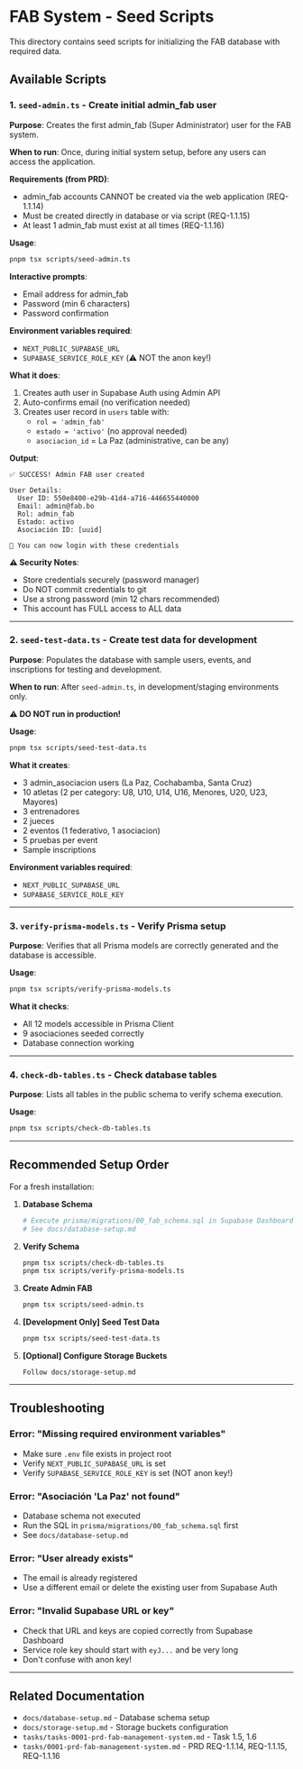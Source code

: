 # FAB System - Seed Scripts

This directory contains seed scripts for initializing the FAB database with required data.

## Available Scripts

### 1. `seed-admin.ts` - Create initial admin_fab user

**Purpose**: Creates the first admin_fab (Super Administrator) user for the FAB system.

**When to run**: Once, during initial system setup, before any users can access the application.

**Requirements (from PRD)**:
- admin_fab accounts CANNOT be created via the web application (REQ-1.1.14)
- Must be created directly in database or via script (REQ-1.1.15)
- At least 1 admin_fab must exist at all times (REQ-1.1.16)

**Usage**:
```bash
pnpm tsx scripts/seed-admin.ts
```

**Interactive prompts**:
- Email address for admin_fab
- Password (min 6 characters)
- Password confirmation

**Environment variables required**:
- `NEXT_PUBLIC_SUPABASE_URL`
- `SUPABASE_SERVICE_ROLE_KEY` (⚠️ NOT the anon key!)

**What it does**:
1. Creates auth user in Supabase Auth using Admin API
2. Auto-confirms email (no verification needed)
3. Creates user record in `users` table with:
   - `rol = 'admin_fab'`
   - `estado = 'activo'` (no approval needed)
   - `asociacion_id` = La Paz (administrative, can be any)

**Output**:
```
✅ SUCCESS! Admin FAB user created

User Details:
  User ID: 550e8400-e29b-41d4-a716-446655440000
  Email: admin@fab.bo
  Rol: admin_fab
  Estado: activo
  Asociación ID: [uuid]

📝 You can now login with these credentials
```

**⚠️ Security Notes**:
- Store credentials securely (password manager)
- Do NOT commit credentials to git
- Use a strong password (min 12 chars recommended)
- This account has FULL access to ALL data

---

### 2. `seed-test-data.ts` - Create test data for development

**Purpose**: Populates the database with sample users, events, and inscriptions for testing and development.

**When to run**: After `seed-admin.ts`, in development/staging environments only.

**⚠️ DO NOT run in production!**

**Usage**:
```bash
pnpm tsx scripts/seed-test-data.ts
```

**What it creates**:
- 3 admin_asociacion users (La Paz, Cochabamba, Santa Cruz)
- 10 atletas (2 per category: U8, U10, U14, U16, Menores, U20, U23, Mayores)
- 3 entrenadores
- 2 jueces
- 2 eventos (1 federativo, 1 asociacion)
- 5 pruebas per event
- Sample inscriptions

**Environment variables required**:
- `NEXT_PUBLIC_SUPABASE_URL`
- `SUPABASE_SERVICE_ROLE_KEY`

---

### 3. `verify-prisma-models.ts` - Verify Prisma setup

**Purpose**: Verifies that all Prisma models are correctly generated and the database is accessible.

**Usage**:
```bash
pnpm tsx scripts/verify-prisma-models.ts
```

**What it checks**:
- All 12 models accessible in Prisma Client
- 9 asociaciones seeded correctly
- Database connection working

---

### 4. `check-db-tables.ts` - Check database tables

**Purpose**: Lists all tables in the public schema to verify schema execution.

**Usage**:
```bash
pnpm tsx scripts/check-db-tables.ts
```

---

## Recommended Setup Order

For a fresh installation:

1. **Database Schema**
   ```bash
   # Execute prisma/migrations/00_fab_schema.sql in Supabase Dashboard
   # See docs/database-setup.md
   ```

2. **Verify Schema**
   ```bash
   pnpm tsx scripts/check-db-tables.ts
   pnpm tsx scripts/verify-prisma-models.ts
   ```

3. **Create Admin FAB**
   ```bash
   pnpm tsx scripts/seed-admin.ts
   ```

4. **[Development Only] Seed Test Data**
   ```bash
   pnpm tsx scripts/seed-test-data.ts
   ```

5. **[Optional] Configure Storage Buckets**
   ```
   Follow docs/storage-setup.md
   ```

---

## Troubleshooting

### Error: "Missing required environment variables"
- Make sure `.env` file exists in project root
- Verify `NEXT_PUBLIC_SUPABASE_URL` is set
- Verify `SUPABASE_SERVICE_ROLE_KEY` is set (NOT anon key!)

### Error: "Asociación 'La Paz' not found"
- Database schema not executed
- Run the SQL in `prisma/migrations/00_fab_schema.sql` first
- See `docs/database-setup.md`

### Error: "User already exists"
- The email is already registered
- Use a different email or delete the existing user from Supabase Auth

### Error: "Invalid Supabase URL or key"
- Check that URL and keys are copied correctly from Supabase Dashboard
- Service role key should start with `eyJ...` and be very long
- Don't confuse with anon key!

---

## Related Documentation

- `docs/database-setup.md` - Database schema setup
- `docs/storage-setup.md` - Storage buckets configuration
- `tasks/tasks-0001-prd-fab-management-system.md` - Task 1.5, 1.6
- `tasks/0001-prd-fab-management-system.md` - PRD REQ-1.1.14, REQ-1.1.15, REQ-1.1.16
